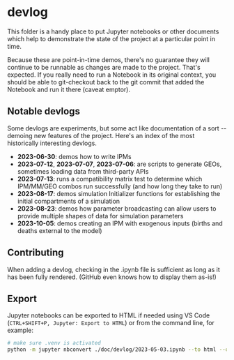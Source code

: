 # devlog

This folder is a handy place to put Jupyter notebooks or other documents which help to demonstrate the state of the project at a particular point in time.

Because these are point-in-time demos, there's no guarantee they will continue to be runnable as changes are made to the project. That's expected. If you really need to run a Notebook in its original context, you should be able to git-checkout back to the git commit that added the Notebook and run it there (caveat emptor).

## Notable devlogs

Some devlogs are experiments, but some act like documentation of a sort -- demoing new features of the project. Here's an index of the most historically interesting devlogs.

- **2023-06-30**: demos how to write IPMs
- **2023-07-12**, **2023-07-07**, **2023-07-06**: are scripts to generate GEOs, sometimes loading data from third-party APIs
- **2023-07-13**: runs a compatibility matrix test to determine which IPM/MM/GEO combos run successfully (and how long they take to run)
- **2023-08-17**: demos simulation Initializer functions for establishing the initial compartments of a simulation
- **2023-08-23**: demos how parameter broadcasting can allow users to provide multiple shapes of data for simulation parameters
- **2023-10-05**: demos creating an IPM with exogenous inputs (births and deaths external to the model)

## Contributing

When adding a devlog, checking in the .ipynb file is sufficient as long as it has been fully rendered. (GitHub even knows how to display them as-is!)

## Export

Jupyter notebooks can be exported to HTML if needed using VS Code (`CTRL+SHIFT+P, Jupyter: Export to HTML`) or from the command line, for example:

```bash
# make sure .venv is activated
python -m jupyter nbconvert ./doc/devlog/2023-05-03.ipynb --to html --output <your_absolute_path>/Epymorph/doc/devlog/2023-05-03.html
```
